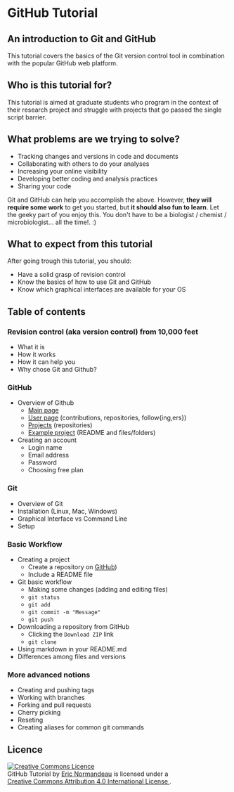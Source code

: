 # GitHub Tutorial

## An introduction to Git and GitHub
This tutorial covers the basics of the Git version control tool in combination
with the popular GitHub web platform.

## Who is this tutorial for?
This tutorial is aimed at graduate students who program in the context of their
research project and struggle with projects that go passed the single script
barrier.

## What problems are we trying to solve?
- Tracking changes and versions in code and documents
- Collaborating with others to do your analyses
- Increasing your online visibility
- Developing better coding and analysis practices
- Sharing your code

Git and GitHub can help you accomplish the above. However, **they will require
some work** to get you started, but **it should also fun to learn**. Let the
geeky part of you enjoy this. You don't have to be a biologist / chemist /
microbiologist... all the time!. :)

## What to expect from this tutorial
After going trough this tutorial, you should:
- Have a solid grasp of revision control
- Know the basics of how to use Git and GitHub
- Know which graphical interfaces are available for your OS

## Table of contents
### Revision control (aka version control) from 10,000 feet
- What it is
- How it works
- How it can help you
- Why chose Git and Github?

### GitHub
- Overview of Github
  - [Main page](https://github.com)
  - [User page](https://github.com/enormandeau) (contributions,
    repositories, follow{ing,ers})
  - [Projects](https://github.com/enormandeau?tab=repositories) (repositories)
  - [Example project](https://github.com/enormandeau/meditation-timer)
    (README and files/folders)
- Creating an account
  - Login name
  - Email address
  - Password
  - Choosing free plan

### Git
- Overview of Git
- Installation (Linux, Mac, Windows)
- Graphical Interface vs Command Line
- Setup

### Basic Workflow
- Creating a project
  - Create a repository on [GitHub](https://github.com))
  - Include a README file
- Git basic workflow
  - Making some changes (adding and editing files)
  - `git status`
  - `git add`
  - `git commit -m "Message"`
  - `git push`
- Downloading a repository from GitHub
  - Clicking the `Download ZIP` link
  - `git clone`
- Using markdown in your README.md
- Differences among files and versions

### More advanced notions
- Creating and pushing tags
- Working with branches
- Forking and pull requests
- Cherry picking
- Reseting
- Creating aliases for common git commands

## Licence
<a rel="license" href="http://creativecommons.org/licenses/by/4.0/"><img
  alt="Creative Commons Licence" style="border-width:0"
  src="https://i.creativecommons.org/l/by/4.0/88x31.png" /></a><br/><span
  xmlns:dct="http://purl.org/dc/terms/" href="http://purl.org/dc/dcmitype/Text"
  property="dct:title" rel="dct:type">GitHub Tutorial</span> by <a
  xmlns:cc="http://creativecommons.org/ns#"
  href="https://github.com/enormandeau/github_tutorial"
  property="cc:attributionName" rel="cc:attributionURL">Eric Normandeau</a> is
  licensed under a <br/><a rel="license"
  href="http://creativecommons.org/licenses/by/4.0/">Creative Commons Attribution
  4.0 International License
  </a>.

